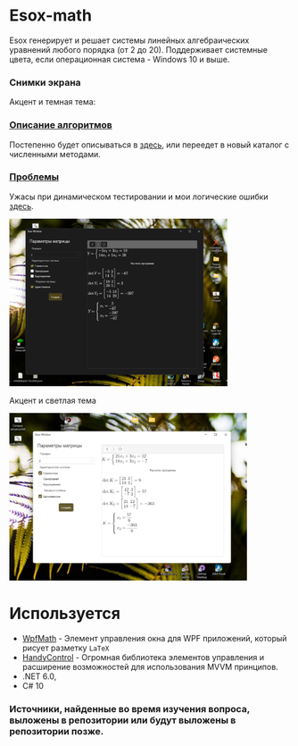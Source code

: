 # Esox-math
Esox генерирует и решает системы линейных алгебраических
уравнений любого порядка (от 2 до 20). Поддерживает
системные цвета, если операционная система - Windows 10 и выше.

### Снимки экрана
Акцент и темная тема:

### [Описание алгоритмов](INSIDE.md)
Постепенно будет описываться в [здесь](INSIDE.md), или переедет в новый каталог
с численными методами.

### [Проблемы](PROBLEM.md)
Ужасы при динамическом тестировании и мои логические ошибки
[здесь](PROBLEM.md).

<img src="Screenshots/kramer dark.png" height="300">

Акцент и светлая тема

<img src="Screenshots/kramer white.png" height="300">

# Используется
 - [WpfMath](https://github.com/nevgeny/wpf-math) - Элемент управления окна для WPF приложений, который рисует разметку `LaTeX`
 - [HandyControl](https://github.com/HandyOrg/HandyControl) - Огромная библиотека элементов управления
 и расширение возможностей для использования MVVM принципов.
 - .NET 6.0,
 - C# 10

### Источники, найденные во время изучения вопроса, выложены в репозитории или будут выложены в репозитории позже. 
